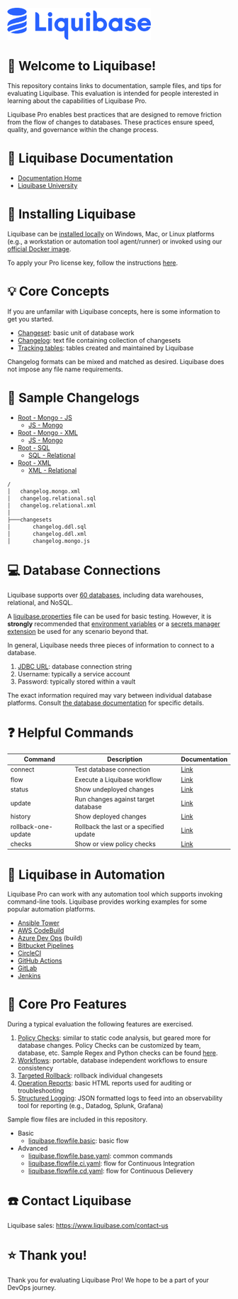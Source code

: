 <p align="left">
  <img src="img/liquibase.png" alt="Liquibase Logo" title="Liquibase Logo" width="324" height="72">
</p>

# 👋 Welcome to Liquibase!
This repository contains links to documentation, sample files, and tips for evaluating Liquibase. This evaluation is intended for people interested in learning about the capabilities of Liquibase Pro.

Liquibase Pro enables best practices that are designed to remove friction from the flow of changes to databases. These practices ensure speed, quality, and governance within the change process.

# 📒 Liquibase Documentation
* [Documentation Home](https://docs.liquibase.com/home.html)
* [Liquibase University](https://learn.liquibase.com/)

# 🔧 Installing Liquibase
Liquibase can be [installed locally](https://www.liquibase.com/download) on Windows, Mac, or Linux platforms (e.g., a workstation or automation tool agent/runner) or invoked using our [official Docker image](https://hub.docker.com/_/liquibase).

To apply your Pro license key, follow the instructions [here](https://docs.liquibase.com/liquibase-pro/license-key.html).

# 💡 Core Concepts
If you are unfamilar with Liquibase concepts, here is some information to get you started.

* [Changeset](https://docs.liquibase.com/concepts/changelogs/changeset.html): basic unit of database work
* [Changelog](https://docs.liquibase.com/concepts/changelogs/home.html): text file containing collection of changesets
* [Tracking tables](https://docs.liquibase.com/concepts/tracking-tables/tracking-tables.html): tables created and maintained by Liquibase

Changelog formats can be mixed and matched as desired. Liquibase does not impose any file name requirements.

# 📂 Sample Changelogs
* [Root - Mongo - JS](changelog.mongo.json)
    * [JS - Mongo](changesets/changelog.mongo.js)
* [Root - Mongo - XML](changelog.mongo.xml)
    * [JS - Mongo](changesets/changelog.mongo.js)
* [Root - SQL](changelog.relational.sql)
    * [SQL - Relational](changesets/changelog.ddl.sql)
* [Root - XML](changelog.relational.xml)
    * [XML - Relational](changesets/changelog.ddl.xml)
```
/
│   changelog.mongo.xml
│   changelog.relational.sql
│   changelog.relational.xml
│
├───changesets
│       changelog.ddl.sql
│       changelog.ddl.xml
│       changelog.mongo.js
```

# 💻 Database Connections
Liquibase supports over [60 databases](https://www.liquibase.com/supported-databases), including data warehouses, relational, and NoSQL.

A [liquibase.properties](https://docs.liquibase.com/concepts/connections/creating-config-properties.html) file can be used for basic testing. However, it is **strongly** recommended that [environment variables](https://docs.liquibase.com/concepts/connections/liquibase-environment-variables.html) or a [secrets manager extension](https://docs.liquibase.com/liquibase-pro/secrets-management/home.html) be used for any scenario beyond that.

In general, Liquibase needs three pieces of information to connect to a database.

1. [JDBC URL](https://docs.liquibase.com/workflows/liquibase-community/using-jdbc-url-in-liquibase.html): database connection string
1. Username: typically a service account
1. Password: typically stored within a vault

The exact information required may vary between individual database platforms. Consult [the database documentation](https://docs.liquibase.com/start/tutorials/home.html) for specific details.

# ❓ Helpful Commands
|Command |Description|Documentation
|----------|------------|------------|
| connect | Test database connection | [Link](https://docs.liquibase.com/commands/change-tracking/connect.html)
| flow | Execute a Liquibase workflow | [Link](https://docs.liquibase.com/commands/flow/flow.html)
| status | Show undeployed changes | [Link](https://docs.liquibase.com/commands/change-tracking/status.html)
| update | Run changes against target database | [Link](https://docs.liquibase.com/change-types/update.html)
| history | Show deployed changes | [Link](https://docs.liquibase.com/commands/change-tracking/history.html)
| rollback-one-update | Rollback the last or a specified update | [Link](https://docs.liquibase.com/commands/rollback/rollback-one-update.html)
| checks | Show or view policy checks | [Link](https://docs.liquibase.com/liquibase-pro/policy-checks/workflows/home.html)

# 🚀 Liquibase in Automation
Liquibase Pro can work with any automation tool which supports invoking command-line tools. Liquibase provides working examples for some popular automation platforms.

* [Ansible Tower](https://github.com/liquibase/liquibase-toolbox/blob/master/build_scripts_examples/Ansible_Tower/liquibase_playbook.yml
)
* [AWS CodeBuild](https://github.com/liquibase/liquibase-toolbox/blob/master/build_scripts_examples/AWS_CodeBuild/buildspec.yml)
* [Azure Dev Ops](https://github.com/liquibase/liquibase-toolbox/blob/master/build_scripts_examples/Azure_DevOps/azure_pipelines_docker.yml) (build)
* [Bitbucket Pipelines](https://github.com/liquibase/liquibase-toolbox/blob/master/build_scripts_examples/Bitbucket/bitbucket-pipelines.yml)
* [CircleCI](https://github.com/liquibase/liquibase-toolbox/blob/master/build_scripts_examples/CircleCI/config.yml)
* [GitHub Actions](https://github.com/liquibase/liquibase-toolbox/blob/master/build_scripts_examples/GitHub_Actions/liquibase_workflow.yml)
* [GitLab](https://github.com/liquibase/liquibase-toolbox/blob/master/build_scripts_examples/GitLab/gitlab-ci.yml)
* [Jenkins](https://github.com/liquibase/liquibase-toolbox/blob/master/build_scripts_examples/Jenkins/Jenkinsfile)

# 🔩 Core Pro Features
During a typical evaluation the following features are exercised.

1. [Policy Checks](https://docs.liquibase.com/liquibase-pro/policy-checks/home.html): similar to static code analysis, but geared more for database changes. Policy Checks can be customized by team, database, etc. Sample Regex and Python checks can be found [here](https://github.com/liquibase/custom_policychecks).
1. [Workflows](https://docs.liquibase.com/commands/flow/flow.html): portable, database independent workflows to ensure consistency
1. [Targeted Rollback](https://docs.liquibase.com/liquibase-pro/targeted-rollbacks.html): rollback individual changesets
1. [Operation Reports](https://docs.liquibase.com/liquibase-pro/observability/operation-reports.html): basic HTML reports used for auditing or troubleshooting
1. [Structured Logging](https://docs.liquibase.com/liquibase-pro/observability/structured-logging.html): JSON formatted logs to feed into an observability tool for reporting (e.g., Datadog, Splunk, Grafana)

Sample flow files are included in this repository.

* Basic
    * [liquibase.flowfile.basic](liquibase.flowfile.basic.yaml): basic flow
* Advanced
    * [liquibase.flowfile.base.yaml](liquibase.flowfile.base.yaml): common commands
    * [liquibase.flowfile.ci.yaml](liquibase.flowfile.ci.yaml): flow for Continuous Integration
    * [liquibase.flowfile.cd.yaml](liquibase.flowfile.cd.yaml): flow for Continuous Delievery

# ☎️ Contact Liquibase
Liquibase sales: https://www.liquibase.com/contact-us<br>

# ⭐ Thank you!
Thank you for evaluating Liquibase Pro! We hope to be a part of your DevOps journey.